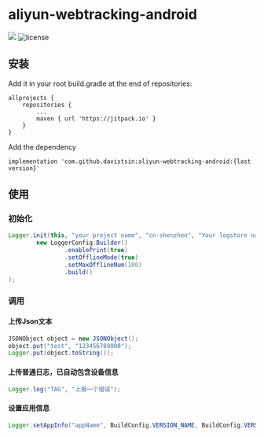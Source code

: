 # aliyun-webtracking-android

[![](https://jitpack.io/v/davistsin/aliyun-webtracking-android.svg)](https://jitpack.io/#davistsin/aliyun-webtracking-android)  ![license](https://img.shields.io/github/license/davistsin/aliyun-webtracking-android)

## 安装

Add it in your root build.gradle at the end of repositories:

```
allprojects {
    repositories {
        ...
        maven { url 'https://jitpack.io' }
    }
}
```

Add the dependency

```
implementation 'com.github.davistsin:aliyun-webtracking-android:{last version}'
```


## 使用

### 初始化

```java
Logger.init(this, "your project name", "cn-shenzhen", "Your logstore name",
        new LoggerConfig.Builder()
                .enablePrint(true)
                .setOfflineMode(true)
                .setMaxOfflineNum(100)
                .build()
);
```

### 调用

#### 上传Json文本

```java
JSONObject object = new JSONObject();
object.put("test", "123456789000");
Logger.put(object.toString());
```

#### 上传普通日志，已自动包含设备信息

```java
Logger.log("TAG", "上报一个错误");
```

#### 设置应用信息

```java
Logger.setAppInfo("appName", BuildConfig.VERSION_NAME, BuildConfig.VERSION_CODE);
```
